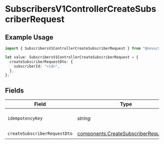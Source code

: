# SubscribersV1ControllerCreateSubscriberRequest

## Example Usage

```typescript
import { SubscribersV1ControllerCreateSubscriberRequest } from "@novu/api/models/operations";

let value: SubscribersV1ControllerCreateSubscriberRequest = {
  createSubscriberRequestDto: {
    subscriberId: "<id>",
  },
};
```

## Fields

| Field                                                                                          | Type                                                                                           | Required                                                                                       | Description                                                                                    |
| ---------------------------------------------------------------------------------------------- | ---------------------------------------------------------------------------------------------- | ---------------------------------------------------------------------------------------------- | ---------------------------------------------------------------------------------------------- |
| `idempotencyKey`                                                                               | *string*                                                                                       | :heavy_minus_sign:                                                                             | A header for idempotency purposes                                                              |
| `createSubscriberRequestDto`                                                                   | [components.CreateSubscriberRequestDto](../../models/components/createsubscriberrequestdto.md) | :heavy_check_mark:                                                                             | N/A                                                                                            |